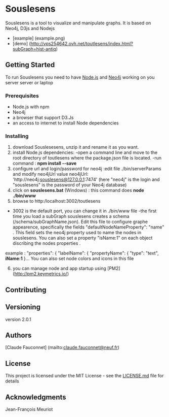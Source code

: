# Souslesens

Souslesens is a tool to visualize and manipulate graphs. It is based on Neo4j, D3js and Nodejs
- [example] (example.png)
- [demo] (http://vps254642.ovh.net/toutlesens/index.html?subGraph=hist-antiq)

## Getting Started

To run Souslesens you need to have  [Node.js](https://nodejs.org/en/) and  [Neo4j](https://neo4j.com/download/) working on you server server or laptop

### Prerequisites

- Node.js with npm
- Neo4j
- a browser that support D3.Js
- an access to internet to install Node dependencies
  
### Installing
1. download Souslesesens, unzip it and rename it as you want.
2. install  Node.js dependencies:
 -open a command line and move to the root directory of toutlesens where the package.json file is located.
 -run command : **npm install --save**
3. configure  url and login/password for neo4j :edit file ./bin/serverParams and modify neo4jUrl value  neo4jUrl: 'http://neo4j:souslesens@127.0.0.1:7474' (here "neo4j" is the login and "souslesens" is the password of your Neo4j database)
4. click on **souslesens.bat** (Windows) : this command does **node ./bin/www**
5. browse to http:/localhost:3002/toutlesens 
  - 3002 is the default port, you can change it in ./bin/www file
  -the first time you load a subGraph souslesens creates a schema (/schema/subGraphName.json). Edit this file to configure graphe appearence, specifically the fields "defaultNodeNameProperty": "name" . This field sets the neo4j property used to name the nodes in souslesens. You can also set a property "isName:1" on each object discribing the nodes properties .
  
  example :
  "properties": {
        "labelName": {
            "propertyName": {
                "type": "text",
                **iName:1**
            }...
  You can also set node colors and icons in this file
  
6. you can manage node and app startup using [PM2] (http://pm2.keymetrics.io/)


## Contributing


## Versioning
version 2.0.1
## Authors
[Claude Fauconnet] (mailto:claude.fauconnet@neuf.fr)

## License

This project is licensed under the MIT License - see the [LICENSE.md](LICENSE.md) file for details

## Acknowledgments
 Jean-François Meuriot
